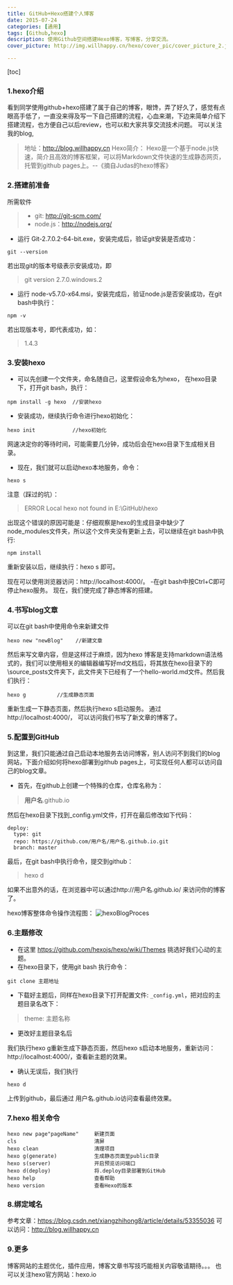 ```yaml
---
title: GitHub+Hexo搭建个人博客
date: 2015-07-24
categories: [通用]
tags: [Github,hexo]
description: 使用Github空间搭建Hexo博客，写博客，分享交流。
cover_picture: http://img.willhappy.cn/hexo/cover_pic/cover_picture_2.jpg

---
```


<!--more-->

[toc]

### 1.hexo介绍
看到同学使用github+hexo搭建了属于自己的博客，眼馋，弄了好久了，感觉有点眼高手低了，一直没来得及写一下自己搭建的流程，心血来潮，下边来简单介绍下搭建流程，也方便自己以后review，也可以和大家共享交流技术问题。
可以关注我的blog,
>地址：http://blog.willhappy.cn
Hexo简介：
>Hexo是一个基于node.js快速，简介且高效的博客框架，可以将Markdown文件快速的生成静态网页，托管到github pages上。--《摘自Judas的hexo博客》

### 2.搭建前准备
所需软件
> - git: http://git-scm.com/
> - node.js：http://nodejs.org/

- 运行 Git-2.7.0.2-64-bit.exe，安装完成后，验证git安装是否成功：
```
git --version
```
若出现git的版本号级表示安装成功，即
> git version 2.7.0.windows.2

- 运行 node-v5.7.0-x64.msi，安装完成后，验证node.js是否安装成功，在git bash中执行：
```
npm -v
```
若出现版本号，即代表成功，如：
> 1.4.3

### 3.安装hexo
- 可以先创建一个文件夹，命名随自己，这里假设命名为hexo，
在hexo目录下，打开git bash，执行：
```
npm install -g hexo  //安装hexo
```
- 安装成功，继续执行命令进行hexo初始化：
```
hexo init            //hexo初始化
```
网速决定你的等待时间，可能需要几分钟，成功后会在hexo目录下生成相关目录。
 - 现在，我们就可以启动hexo本地服务，命令：
 ```
 hexo s
 ```
 注意（踩过的坑）：
 > ERROR Local hexo not found in E:\GitHub\hexo

 出现这个错误的原因可能是：仔细观察是hexo的生成目录中缺少了node_modules文件夹，所以这个文件夹没有更新上去，可以继续在git bash中执行:
 ```
 npm install
 ```
 重新安装以后，继续执行：hexo s  即可。

 现在可以使用浏览器访问：http://localhost:4000/。
 -在git bash中按Ctrl+C即可停止hexo服务。
 现在，我们便完成了静态博客的搭建。

 ### 4.书写blog文章
 可以在git bash中使用命令来新建文件

    hexo new "newBlog"    //新建文章

然后来写文章内容，但是这样过于麻烦，因为hexo 博客是支持markdown语法格式的，我们可以使用相关的编辑器编写好md文档后，将其放在hexo目录下的\source\_posts文件夹下，此文件夹下已经有了一个hello-world.md文件。然后我们执行：

```
hexo g          //生成静态页面
```

重新生成一下静态页面，然后执行hexo s启动服务。
通过http://localhost:4000/，  可以访问我们书写了新文章的博客了。

### 5.配置到GitHub
到这里，我们只能通过自己启动本地服务去访问博客，别人访问不到我们的blog网站，下面介绍如何将hexo部署到github pages上，可实现任何人都可以访问自己的blog文章。

- 首先，在github上创建一个特殊的仓库，仓库名称为：

> **用户名**.github.io

然后在hexo目录下找到_config.yml文件，打开在最后修改如下代码：
```
deploy:
  type: git
  repo: https://github.com/用户名/用户名.github.io.git
  branch: master
```

 最后，在git bash中执行命令，提交到github：

> hexo d

如果不出意外的话，在浏览器中可以通过http://用户名.github.io/  来访问你的博客了。

hexo博客整体命令操作流程图：
![hexoBlogProces][1]

### 6.主题修改
- 在这里 https://github.com/hexojs/hexo/wiki/Themes  挑选好我们心动的主题。
- 在hexo目录下，使用git bash 执行命令：

```
git clone 主题地址
```

- 下载好主题后，同样在hexo目录下打开配置文件: `_config.yml`，把对应的主题目录名改下：

> theme: 主题名称

- 更改好主题目录名后

我们执行hexo g重新生成下静态页面，然后hexo s启动本地服务，重新访问：http://localhost:4000/，查看新主题的效果。

- 确认无误后，我们执行
```
hexo d
```
上传到github，最后通过 用户名.github.io访问查看最终效果。

### 7.hexo 相关命令

```
hexo new page"pageName"     新建页面
cls                         清屏
hexo clean                  清理项目
hexo g(generate)            生成静态页面至public目录
hexo s(server)              开启预览访问端口
hexo d(deploy)              将.deploy目录部署到GitHub
hexo help                   查看帮助
hexo version                查看Hexo的版本
```

### 8.绑定域名
参考文章：https://blog.csdn.net/xiangzhihong8/article/details/53355036
可以访问：http://blog.willhappy.cn

### 9.更多
博客网站的主题优化，插件应用，博客文章书写技巧能相关内容敬请期待。。。
也可以关注hexo官方网站：hexo.io

[1]: http://img.willhappy.cn/18-5-3/78589442.jpg
